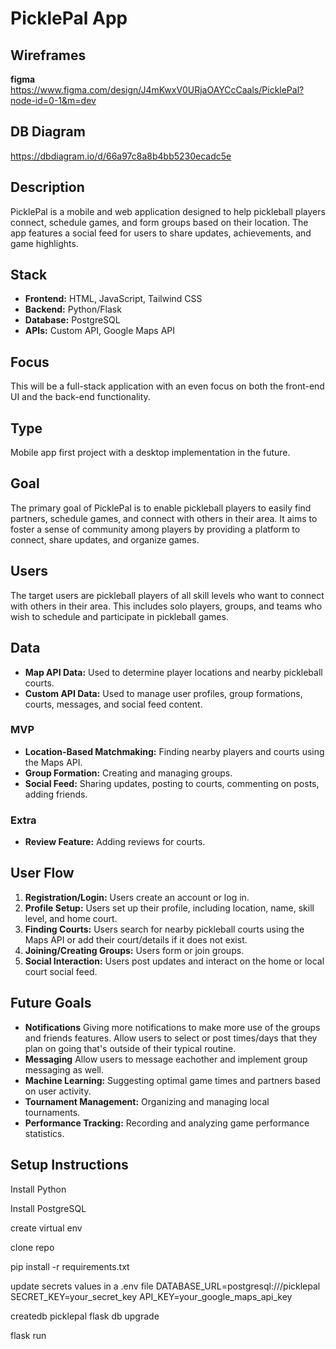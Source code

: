 # PicklePal App

## Wireframes

**figma**
https://www.figma.com/design/J4mKwxV0URjaOAYCcCaals/PicklePal?node-id=0-1&m=dev

## DB Diagram

https://dbdiagram.io/d/66a97c8a8b4bb5230ecadc5e

## Description

PicklePal is a mobile and web application designed to help pickleball players connect, schedule games, and form groups based on their location. The app features a social feed for users to share updates, achievements, and game highlights.

## Stack

- **Frontend:** HTML, JavaScript, Tailwind CSS
- **Backend:** Python/Flask
- **Database:** PostgreSQL
- **APIs:** Custom API, Google Maps API

## Focus

This will be a full-stack application with an even focus on both the front-end UI and the back-end functionality.

## Type

Mobile app first project with a desktop implementation in the future.

## Goal

The primary goal of PicklePal is to enable pickleball players to easily find partners, schedule games, and connect with others in their area. It aims to foster a sense of community among players by providing a platform to connect, share updates, and organize games.

## Users

The target users are pickleball players of all skill levels who want to connect with others in their area. This includes solo players, groups, and teams who wish to schedule and participate in pickleball games.

## Data

- **Map API Data:** Used to determine player locations and nearby pickleball courts.
- **Custom API Data:** Used to manage user profiles, group formations, courts, messages, and social feed content.

### MVP

- **Location-Based Matchmaking:** Finding nearby players and courts using the Maps API.
- **Group Formation:** Creating and managing groups.
- **Social Feed:** Sharing updates, posting to courts, commenting on posts, adding friends.

### Extra

- **Review Feature:** Adding reviews for courts.

## User Flow

1. **Registration/Login:** Users create an account or log in.
2. **Profile Setup:** Users set up their profile, including location, name, skill level, and home court.
3. **Finding Courts:** Users search for nearby pickleball courts using the Maps API or add their court/details if it does not exist.
4. **Joining/Creating Groups:** Users form or join groups.
5. **Social Interaction:** Users post updates and interact on the home or local court social feed.

## Future Goals

- **Notifications** Giving more notifications to make more use of the groups and friends features. Allow users to select or post times/days that they plan on going that's outside of their typical routine.
- **Messaging** Allow users to message eachother and implement group messaging as well.
- **Machine Learning:** Suggesting optimal game times and partners based on user activity.
- **Tournament Management:** Organizing and managing local tournaments.
- **Performance Tracking:** Recording and analyzing game performance statistics.

## Setup Instructions

Install Python

Install PostgreSQL

create virtual env

clone repo

pip install -r requirements.txt

update secrets values in a .env file
DATABASE_URL=postgresql:///picklepal
SECRET_KEY=your_secret_key
API_KEY=your_google_maps_api_key

createdb picklepal
flask db upgrade

flask run
